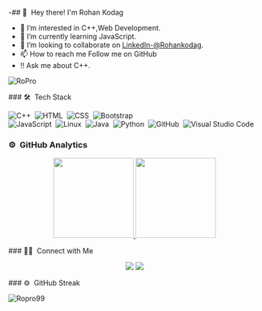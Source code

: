 -## 👋 &nbsp;Hey there! I'm Rohan Kodag




- 👀 I’m interested in C++,Web Development.
- 🌱 I’m currently learning JavaScript.
- 💞️ I’m looking to collaborate on [LinkedIn-@Rohankodag](https://www.linkedin.com/in/rohan-kodag-84b82b209/).  
- 📫 How to reach me Follow me on GitHub
- !!  Ask me about C++.
<p align="left"> <img src="https://komarev.com/ghpvc/?username=RoPro99&label=Profile%20views&color=EA047E&style=flat" alt="RoPro" /> </p>
### 🛠 &nbsp;Tech Stack

![C++](https://img.shields.io/badge/-C++-333333?style=flat&logo=C%2B%2B&logoColor=00599C)&nbsp;
![HTML](https://img.shields.io/badge/-HTML-333333?style=flat&logo=HTML5)&nbsp;
![CSS](https://img.shields.io/badge/-CSS-333333?style=flat&logo=CSS3&logoColor=1572B6)&nbsp;
![Bootstrap](https://img.shields.io/badge/-Bootstrap-333333?style=flat&logo=bootstrap&logoColor=563D7C)\
![JavaScript](https://img.shields.io/badge/-JavaScript-333333?style=flat&logo=javascript)&nbsp;
![Linux](https://img.shields.io/badge/-Linux-333333?style=flat&logo=Linux)&nbsp;
![Java](https://img.shields.io/badge/-Java-333333?style=flat&logo=Java&logoColor=FFA518)&nbsp;
![Python](https://img.shields.io/badge/-Python-333333?style=flat&logo=python)&nbsp;
![GitHub](https://img.shields.io/badge/-GitHub-333333?style=flat&logo=github)&nbsp;
![Visual Studio Code](https://img.shields.io/badge/-Visual%20Studio%20Code-333333?style=flat&logo=visual-studio-code&logoColor=007ACC)&nbsp;


### ⚙️ &nbsp;GitHub Analytics

<p align="center">
<a href="https://github.com/RoPro99">
  <img height="160em" src="https://github-readme-stats-eight-theta.vercel.app/api?username=RoPro99&show_icons=true&theme=vue-dark&include_all_commits=true&count_private=true" />
<img height="160em" src="https://github-readme-stats-eight-theta.vercel.app/api/top-langs/?username=RoPro99&layout=compact&exclude_lang=java+r&theme=vue-dark" />
</a>
</p>
### 🤝🏻 &nbsp;Connect with Me

<p align="center">
<a href="https://www.linkedin.com/in/rohan-kodag-84b82b209/"><img src="https://img.shields.io/badge/-Rohan%20Kodag-0077B5?style=flat-square&logo=Linkedin&logoColor=white"/></a>
<a href="mailto:rohankodag9999@gmail.com"><img src="https://img.shields.io/badge/-rohankodag9999@gmail.com-D14836?style=flat-square&logo=Gmail&logoColor=white"/></a>
</p>
### ⚙️ &nbsp;GitHub Streak

<p><img align="center" src="https://github-readme-streak-stats.herokuapp.com/?user=RoPro99&" alt="Ropro99" /></p>
